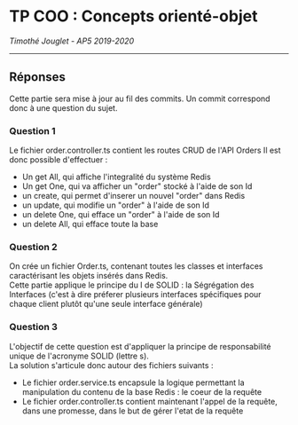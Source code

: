 # TP COO : Concepts orienté-objet
*Timothé Jouglet - AP5 2019-2020*

---

## Réponses 

Cette partie sera mise à jour au fil des commits. Un commit correspond donc à une question du sujet.    

### Question 1

Le fichier order.controller.ts contient les routes CRUD de l'API Orders
Il est donc possible d'effectuer :      
- Un get All, qui affiche l'integralité du système Redis
- Un get One, qui va afficher un "order" stocké à l'aide de son Id
- un create, qui permet d'inserer un nouvel "order" dans Redis
- un update, qui modifie un "order" à l'aide de son Id
- un delete One, qui efface un "order" à l'aide de son Id
- un delete All, qui efface toute la base

### Question 2

On crée un fichier Order.ts, contenant toutes les classes et interfaces caractérisant les objets insérés dans Redis.        
Cette partie applique le principe du I de SOLID : la Ségrégation des Interfaces (c'est à dire préferer plusieurs interfaces spécifiques pour chaque client plutôt qu'une seule interface générale)

### Question 3

L'objectif de cette question est d'appliquer la principe de responsabilité unique de l'acronyme SOLID (lettre s).   
La solution s'articule donc autour des fichiers suivants :      
- Le fichier order.service.ts encapsule la logique permettant la manipulation du contenu de la base Redis : le coeur de la requête
- Le fichier order.controller.ts contient maintenant l'appel de la requête, dans une promesse, dans le but de gérer l'etat de la requête